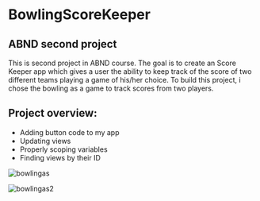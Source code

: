 # BowlingScoreKeeper
## ABND second project
This is second project in ABND course. The goal is to create an Score Keeper app which gives a user the ability to keep track of the score of two different teams playing a game of his/her choice. To build this project, i chose the bowling as a game to track scores from two players.

## Project overview:
- Adding button code to my app
- Updating views
- Properly scoping variables
- Finding views by their ID


![bowlingas](https://user-images.githubusercontent.com/26045797/55085190-e8191400-50ae-11e9-89c0-f5f095ba6a58.png)

![bowlingas2](https://user-images.githubusercontent.com/26045797/55088807-0d108580-50b5-11e9-9172-e31d6d3fab92.png)

